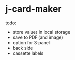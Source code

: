 # j-card-maker

todo:

- store values in local storage
- save to PDF (and image)
- option for 3-panel
- back side
- cassette labels
